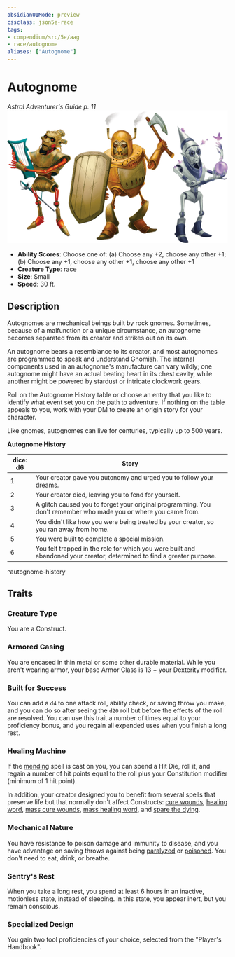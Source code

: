 ```yaml
---
obsidianUIMode: preview
cssclass: json5e-race
tags:
- compendium/src/5e/aag
- race/autognome
aliases: ["Autognome"]
---
```


# Autognome
*Astral Adventurer's Guide p. 11*
![](../../../assets/img/autognome.webp)  

- **Ability Scores**: Choose one of: (a) Choose any +2, choose any other +1; (b) Choose any +1, choose any other +1, choose any other +1
- **Creature Type**: race
- **Size**: Small
- **Speed**: 30 ft.


## Description

Autognomes are mechanical beings built by rock gnomes. Sometimes, because of a malfunction or a unique circumstance, an autognome becomes separated from its creator and strikes out on its own.

An autognome bears a resemblance to its creator, and most autognomes are programmed to speak and understand Gnomish. The internal components used in an autognome's manufacture can vary wildly; one autognome might have an actual beating heart in its chest cavity, while another might be powered by stardust or intricate clockwork gears.

Roll on the Autognome History table or choose an entry that you like to identify what event set you on the path to adventure. If nothing on the table appeals to you, work with your DM to create an origin story for your character.

Like gnomes, autognomes can live for centuries, typically up to 500 years.

**Autognome History**

| dice: d6 | Story |
|----------|-------|
| 1 | Your creator gave you autonomy and urged you to follow your dreams. |
| 2 | Your creator died, leaving you to fend for yourself. |
| 3 | A glitch caused you to forget your original programming. You don't remember who made you or where you came from. |
| 4 | You didn't like how you were being treated by your creator, so you ran away from home. |
| 5 | You were built to complete a special mission. |
| 6 | You felt trapped in the role for which you were built and abandoned your creator, determined to find a greater purpose. |
^autognome-history


## Traits

### Creature Type

You are a Construct.

### Armored Casing

You are encased in thin metal or some other durable material. While you aren't wearing armor, your base Armor Class is 13 + your Dexterity modifier.

### Built for Success

You can add a `d4` to one attack roll, ability check, or saving throw you make, and you can do so after seeing the `d20` roll but before the effects of the roll are resolved. You can use this trait a number of times equal to your proficiency bonus, and you regain all expended uses when you finish a long rest.

### Healing Machine

If the [mending](../../spells/mending.md#) spell is cast on you, you can spend a Hit Die, roll it, and regain a number of hit points equal to the roll plus your Constitution modifier (minimum of 1 hit point).

In addition, your creator designed you to benefit from several spells that preserve life but that normally don't affect Constructs: [cure wounds](../../spells/cure-wounds.md#), [healing word](../../spells/healing-word.md#), [mass cure wounds](../../spells/mass-cure-wounds.md#), [mass healing word](../../spells/mass-healing-word.md#), and [spare the dying](../../spells/spare-the-dying.md#).

### Mechanical Nature

You have resistance to poison damage and immunity to disease, and you have advantage on saving throws against being [paralyzed](../../../Rules%20&%20Options/5e%20Rules/conditions.md##paralyzed) or [poisoned](../../../Rules%20&%20Options/5e%20Rules/conditions.md##poisoned). You don't need to eat, drink, or breathe.

### Sentry's Rest

When you take a long rest, you spend at least 6 hours in an inactive, motionless state, instead of sleeping. In this state, you appear inert, but you remain conscious.

### Specialized Design

You gain two tool proficiencies of your choice, selected from the "Player's Handbook".